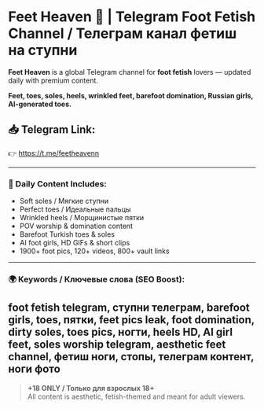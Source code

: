 # Feet Heaven 👣 | Telegram Foot Fetish Channel / Телеграм канал фетиш на ступни

**Feet Heaven** is a global Telegram channel for **foot fetish** lovers — updated daily with premium content.

**Feet, toes, soles, heels, wrinkled feet, barefoot domination,  Russian girls, AI-generated toes.**

## 📥 Telegram Link:
👉 https://t.me/feetheavenn

---

### 📸 Daily Content Includes:
- Soft soles / Мягкие ступни  
- Perfect toes / Идеальные пальцы  
- Wrinkled heels / Морщинистые пятки  
- POV worship & domination content  
- Barefoot Turkish toes & soles  
- AI foot girls, HD GIFs & short clips  
- 1900+ foot pics, 120+ videos, 800+ vault links  

---

### 🌍 Keywords / Ключевые слова (SEO Boost):
foot fetish telegram, ступни телеграм, barefoot girls, toes, пятки, feet pics leak, foot domination, dirty soles, toes pics, ногти, heels HD, AI girl feet, soles worship telegram, aesthetic feet channel, фетиш ноги, стопы, телеграм контент, ноги фото
---

> **+18 ONLY / Только для взрослых 18+**  
> All content is aesthetic, fetish-themed and meant for adult viewers.
